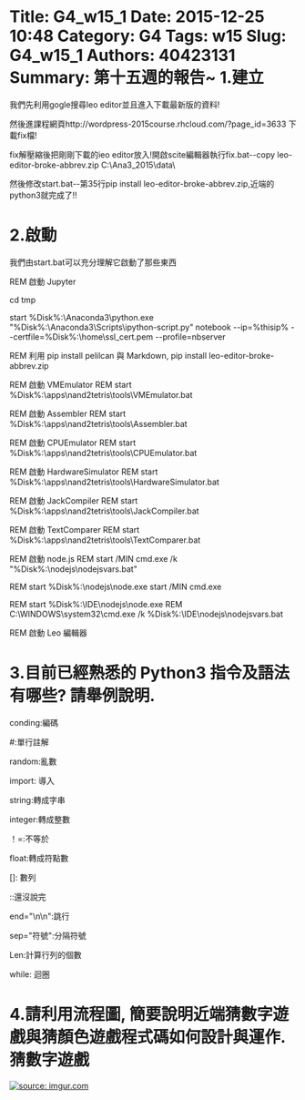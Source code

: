 Title: G4_w15_1
Date: 2015-12-25 10:48
Category: G4
Tags: w15
Slug: G4_w15_1
Authors: 40423131
Summary: 第十五週的報告~
1.建立
==========

我們先利用gogle搜尋leo editor並且進入下載最新版的資料!

然後進課程網頁http://wordpress-2015course.rhcloud.com/?page_id=3633 下載fix檔!


fix解壓縮後把剛剛下載的ieo editor放入!開啟scite編輯器執行fix.bat--copy leo-editor-broke-abbrev.zip C:\Ana3_2015\data\

然後修改start.bat--第35行pip install leo-editor-broke-abbrev.zip,近端的python3就完成了!!

2.啟動
============

我們由start.bat可以充分理解它啟動了那些東西

REM 啟動 Jupyter

cd tmp

start %Disk%:\Anaconda3\python.exe "%Disk%:\Anaconda3\Scripts\ipython-script.py" notebook --ip=%thisip% --certfile=%Disk%:\home\ssl_cert.pem --profile=nbserver

REM 利用 pip install pelilcan 與 Markdown,
pip install leo-editor-broke-abbrev.zip

REM 啟動 VMEmulator
REM start %Disk%:\apps\nand2tetris\tools\VMEmulator.bat

REM 啟動 Assembler
REM start %Disk%:\apps\nand2tetris\tools\Assembler.bat

REM 啟動 CPUEmulator
REM start %Disk%:\apps\nand2tetris\tools\CPUEmulator.bat

REM 啟動 HardwareSimulator
REM start %Disk%:\apps\nand2tetris\tools\HardwareSimulator.bat

REM 啟動 JackCompiler
REM start %Disk%:\apps\nand2tetris\tools\JackCompiler.bat

REM 啟動 TextComparer
REM start %Disk%:\apps\nand2tetris\tools\TextComparer.bat

REM 啟動 node.js
REM start /MIN cmd.exe /k "%Disk%:\nodejs\nodejsvars.bat"

REM start %Disk%:\nodejs\node.exe
start /MIN cmd.exe

REM start %Disk%:\IDE\nodejs\node.exe
REM C:\WINDOWS\system32\cmd.exe /k %Disk%:\IDE\nodejs\nodejsvars.bat

REM 啟動 Leo 編輯器

3.目前已經熟悉的 Python3 指令及語法有哪些? 請舉例說明.
===========

conding:編碼

 #:單行註解

random:亂數

import: 導入

string:轉成字串

integer:轉成整數

！=:不等於

float:轉成符點數

[]: 數列

::還沒說完

end="\n\n":跳行

sep="符號":分隔符號

Len:計算行列的個數

while: 迴圈

4.請利用流程圖, 簡要說明近端猜數字遊戲與猜顏色遊戲程式碼如何設計與運作.猜數字遊戲
==================================================================

<a href="http://imgur.com/IkjsAK0"><img src="http://imgur.com/IkjsAK0.jpg" title="source: imgur.com" /></a>

